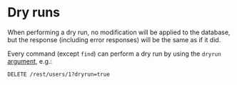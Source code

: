 # Dry runs

When performing a dry run, no modification will be applied to the
database, but the response (including error responses)
will be the same as if it did.

Every command (except `find`) can perform a dry run by using the `dryrun`
[argument](rpc.md#command-and-arguments), e.g.:

```HTTP
DELETE /rest/users/1?dryrun=true
```
